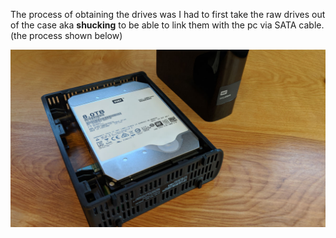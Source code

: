 The process of obtaining the drives was I had to first take the raw drives out of the case aka **shucking** to be able to link them with the pc via SATA cable. (the process shown below)



![shucking](shucking.jpg)
